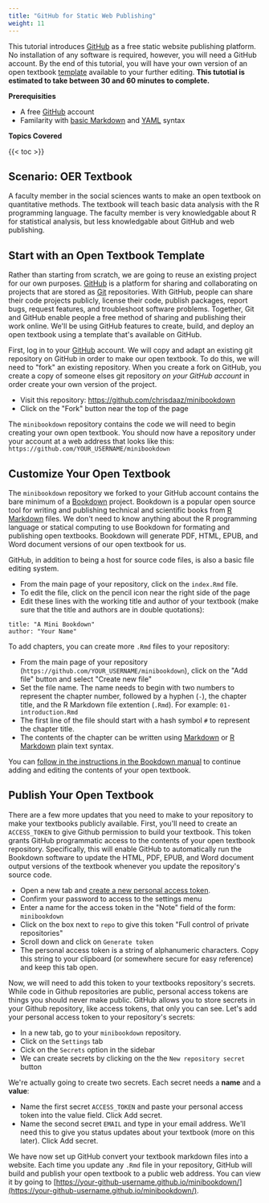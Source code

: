 ```yaml
---
title: "GitHub for Static Web Publishing"
weight: 11
---
```


This tutorial introduces [GitHub](https://github.com/) as a free static website publishing platform. No installation of any software is required, however, you will need a GitHub account. By the end of this tutorial, you will have your own version of an open textbook [template](https://bookdown.org/yihui/bookdown-demo/) available to your further editing. **This tutotial is estimated to take between 30 and 60 minutes to complete.**

**Prerequisities**

- A free [GitHub](https://github.com/) account
- Familarity with [basic Markdown](https://bookdown.org/yihui/bookdown/markdown-syntax.html) and [YAML](https://bookdown.org/yihui/bookdown/r-markdown.html#r-markdown) syntax

**Topics Covered**

{{< toc >}}

## Scenario: OER Textbook

A faculty member in the social sciences wants to make an open textbook on quantitative methods. The textbook will teach basic data analysis with the R programming language. The faculty member is very knowledgable about R for statistical analysis, but less knowledgable about GitHub and web publishing.

## Start with an Open Textbook Template

Rather than starting from scratch, we are going to reuse an existing project for our own purposes. [GitHub](https://github.com) is a platform for sharing and collaborating on projects that are stored as [Git](https://git-scm.com/) repositories. With GitHub, people can share their code projects publicly, license their code, publish packages, report bugs, request features, and troubleshoot software problems. Together, Git and GitHub enable people a free method of sharing and publishing their work online. We'll be using GitHub features to create, build, and deploy an open textbook using a template that's available on GitHub.

First, log in to your [GitHub](https://github.com) account. We will copy and adapt an existing git repository on GitHub in order to make our open textbook. To do this, we will need to "fork" an existing repository. When you create a fork on GitHub, you create a copy of someone elses git repository _on your GitHub account_ in order create your own version of the project.

- Visit this repository: https://github.com/chrisdaaz/minibookdown
- Click on the "Fork" button near the top of the page

The `minibookdown` repository contains the code we will need to begin creating your own open textbook. You should now have a repository under your account at a web address that looks like this: `https://github.com/YOUR_USERNAME/minibookdown`

## Customize Your Open Textbook

The `minibookdown` repository we forked to your GitHub account contains the bare minimum of a [Bookdown](https://bookdown.org) project. Bookdown is a popular open source tool for writing and publishing technical and scientific books from [R Markdown](https://rmarkdown.rstudio.com/) files. We don't need to know anything about the R programming language or statical computing to use Bookdown for formating and publishing open textbooks. Bookdown will generate PDF, HTML, EPUB, and Word document versions of our open textbook for us.

GitHub, in addition to being a host for source code files, is also a basic file editing system. 

- From the main page of your repository, click on the `index.Rmd` file.
- To edit the file, click on the pencil icon near the right side of the page
- Edit these lines with the working title and author of your textbook (make sure that the title and authors are in double quotations):

```
title: "A Mini Bookdown"
author: "Your Name"
```
To add chapters, you can create more `.Rmd` files to your repository:

- From the main page of your repository (`https://github.com/YOUR_USERNAME/minibookdown`), click on the "Add file" button and select "Create new file"
- Set the file name. The name needs to begin with two numbers to represent the chapter number, followed by a hyphen (`-`), the chapter title, and the R Markdown file extention (`.Rmd`). For example: `01-introduction.Rmd`
- The first line of the file should start with a hash symbol `#` to represent the chapter title.
- The contents of the chapter can be written using [Markdown](https://www.markdownguide.org/) or [R Markdown](https://rmarkdown.rstudio.com/index.html) plain text syntax. 

You can [follow in the instructions in the Bookdown manual](https://bookdown.org/yihui/bookdown/usage.html) to continue adding and editing the contents of your open textbook.

## Publish Your Open Textbook

There are a few more updates that you need to make to your repository to make your textbooks publicly available. First, you'll need to create an `ACCESS_TOKEN` to give Github permission to build your textbook. This token grants GitHub programmatic access to the contents of your open textbook repository. Specifically, this will enable GitHub to automatically run the Bookdown software to update the HTML, PDF, EPUB, and Word document output versions of the textbook whenever you update the repository's source code.

- Open a new tab and [create a new personal access token](https://github.com/settings/tokens/new). 
- Confirm your password to access to the settings menu
- Enter a name for the access token in the "Note" field of the form: `minibookdown`
- Click on the box next to `repo` to give this token "Full control of private repositories" 
- Scroll down and click on `Generate token`
- The personal access token is a string of alphanumeric characters. Copy this string to your clipboard (or somewhere secure for easy reference) and keep this tab open. 

Now, we will need to add this token to your textbooks repository's secrets. While code in Github repositories are public, personal access tokens are things you should never make public. GitHub allows you to store secrets in your Github repository, like access tokens, that only you can see. Let's add your personal access token to your repository's secrets:

- In a new tab, go to your `minibookdown` repository. 
- Click on the `Settings` tab
- Cick on the `Secrets` option in the sidebar
- We can create secrets by clicking on the the `New repository secret` button

We're actually going to create two secrets. Each secret needs a **name** and a **value**: 

- Name the first secret `ACCESS_TOKEN` and paste your personal access token into the value field. Click Add secret.
- Name the second secret `EMAIL` and type in your email address. We'll need this to give you status updates about your textbook (more on this later). Click Add secret.

We have now set up GitHub convert your textbook markdown files into a website. Each time you update any `.Rmd` file in your repository, GitHub will build and publish your open textbook to a public web address. You can view it by going to [https://your-github-username.github.io/minibookdown/](https://your-github-username.github.io/minibookdown/).